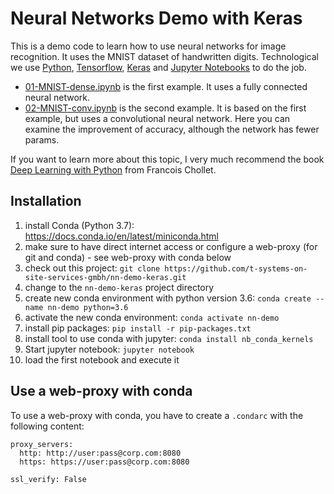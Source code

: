 # Neural Networks Demo with Keras
This is a demo code to learn how to use neural networks for image recognition. It uses the MNIST dataset of handwritten digits. Technological we use [Python](https://www.python.org/), [Tensorflow](https://www.tensorflow.org/), [Keras](https://keras.io/) and [Jupyter Notebooks](https://jupyter.org/) to do the job.

- [01-MNIST-dense.ipynb](https://github.com/t-systems-on-site-services-gmbh/nn-demo-keras/blob/master/01-MNIST-dense.ipynb) is the first example. It uses a fully connected neural network.
- [02-MNIST-conv.ipynb](https://github.com/t-systems-on-site-services-gmbh/nn-demo-keras/blob/master/02-MNIST-conv.ipynb) is the second example. It is based on the first example, but uses a convolutional neural network. Here you can examine the improvement of accuracy, although the network has fewer params.

If you want to learn more about this topic, I very much recommend the book [Deep Learning with Python](https://www.manning.com/books/deep-learning-with-python) from Francois Chollet.

## Installation
1. install Conda (Python 3.7): https://docs.conda.io/en/latest/miniconda.html
2. make sure to have direct internet access or configure a web-proxy (for git and conda) - see web-proxy with conda below
3. check out this project: `git clone https://github.com/t-systems-on-site-services-gmbh/nn-demo-keras.git`
4. change to the `nn-demo-keras` project directory
5. create new conda environment with python version 3.6: `conda create --name nn-demo python=3.6`
6. activate the new conda environment: `conda activate nn-demo`
7. install pip packages: `pip install -r pip-packages.txt`
8. install tool to use conda with jupyter: `conda install nb_conda_kernels`
9. Start jupyter notebook: `jupyter notebook`
10. load the first notebook and execute it

## Use a web-proxy with conda
To use a web-proxy with conda, you have to create a `.condarc` with the following content:

```
proxy_servers:
  http: http://user:pass@corp.com:8080
  https: https://user:pass@corp.com:8080

ssl_verify: False
```
